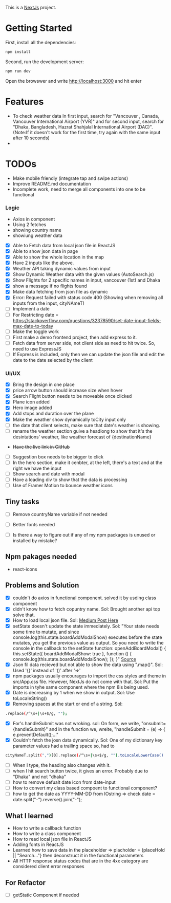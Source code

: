 This is a [NextJs](https://nextjs.org/) project.

# Getting Started

First, install all the dependencies:

```bash
npm install
```

Second, run the development server:

```bash
npm run dev
```

Open the browswer and write [http://localhost:3000](http://localhost:3000) and hit enter

# Features

- To check weather data In first input, search for "Vancouver , Canada, Vancouver International Airport (YVR)" and for second input, search for "Dhaka, Bangladesh, Hazrat Shahjalal International Airport (DAC)".
  (Note:If it doesn't work for the first time, try again with the same input after 10 seconds)
-

# TODOs

- Make mobile friendly (integrate tap and swipe actions)
- Improve README.md documentation
- Incomplete work, need to merge all components into one to be functional

### Logic

- Axios in component
- Using 2 fetches
- showing country name
- showiung weather data

- [x] Able to Fetch data from local json file in ReactJS
- [x] Able to show json data in page
- [x] Able to show the whole location in the map
- [x] Have 2 inputs like the above.
- [x] Weather API taking dynamic values from input
- [x] Show Dynamic Weather data with the given values (AutoSearch.js)
- [x] Show Flights for 2 specific names in input, vancouver (1st) and Dhaka
- [x] show a message if no flights found
- [x] Make data fetching from json file as dynamic
- [x] Error: Request failed with status code 400 (Showing when removing all inputs from the input, cityNAmeT)
- [ ] Implement a date
- [ ] For Restricting date = https://stackoverflow.com/questions/32378590/set-date-input-fields-max-date-to-today
- [ ] Make the toggle work
- [ ] First make a demo frontend project, then add express to it.
- [ ] Fetch data from server side, not client side as need to hit twice. So, need to use ExpressJS
- [ ] If Express is included, only then we can update the json file and edit the date to the date selected by the client

### UI/UX

- [x] Bring the design in one place
- [x] price arrow button should increase size when hover
- [x] Search Flight button needs to be moveable once clicked
- [x] Plane icon added
- [x] Hero image added
- [x] Add stops and duration over the plane
- [x] Make the weather show dynamically toCity input only
- [ ] the date that client selects, make sure that date's weather is showing.
- [ ] rename the weather section guive a headiong to show that it's the desintations' weather, like weather forecast of {destinationName}
- ~~Have the live link in GitHub~~
- [ ] Suggestion box needs to be bigger to click
- [ ] In the hero section, make it cenbter, at the left, there's a text and at the right we have the input
- [ ] Show search and date with modal
- [ ] Have a loading div to show that the data is processing
- [ ] Use of Framer Motion to bounce weather icons

## Tiny tasks

- [ ] Remove countryName variable if not needed
- [ ] Better fonts needed

- [ ] Is there a way to figure out if any of my npm packages is unused or installed by mistake?

## Npm pakages needed

- react-icons

## Problems and Solution

- [x] couldn't do axios in functional component. solved it by usding class component
- [x] didn't know how to fetch copuntry name. Sol: Brought another api top solve that.
- [x] How to load local json file. Sol: [Medium Post Here](https://medium.com/officialrajdeepsingh/how-to-read-local-json-file-in-react-js-564125235fc7)
- [x] setState doesn't update the state immediately. Sol: "Your state needs some time to mutate, and since console.log(this.state.boardAddModalShow) executes before the state mutates, you get the previous value as output. So you need to write the console in the callback to the setState function:
      openAddBoardModal() {
      this.setState({ boardAddModalShow: true }, function () {
      console.log(this.state.boardAddModalShow);
      });
      }"
      [Source](https://stackoverflow.com/questions/41278385/setstate-doesnt-update-the-state-immediately)
- [x] Json fil data recieved but not able to show the data using ".map()". Sol: Used '{}' instead of '()' after '=>'
- [x] npm packages usually encourages to import the css styles and theme in src/App.css file. However, NextJs do not come with that. Sol: Put the imports in tyhe same component where the npm 8is being used.
- [x] Date is decreasing by 1 when we show in output. Sol: Use toLocaleString()
- [x] Removing spaces at the start or end of a string. Sol:

```bash
.replace(/^\s+|\s+$/g, "");
```

- [x] For's handleSubmit was not wroking. sol: On form, we write, "onsubmit={handleSubmit}" and in the function we, wreite, "handleSubmit = (e) => { e.preventDefault();..."
- [x] Couldn't fetch the josn data dynamically. Sol: One of my dictionary key parameter values had a trailing space so, had to

```bash
cityNameT.split(",")[0].replace(/^\s+|\s+$/g, "").toLocaleLowerCase()
```

- [ ] When I type, the heading also changes with it.
- [ ] when I hit search button twice, it gives an error. Probably due to "Dhaka" and not "dhaka"
- [ ] how to remove defualt date icon from date-input
- [ ] How to convert my class based compoent to functional component?
- [ ] how to get the date as YYYY-MM-DD from IOstring => check date = date.split("-").reverse().join("-");

## What I learned

- How to write a callback function
- How to write a class component
- How to read local json file in ReactJS
- Adding fonts in ReactJS
- Learned how to save data in the placeholder => placholder = {placeHold || "Search..."} then deconstruct it in the functional parameters
- All HTTP response status codes that are in the 4xx category are considered client error responses

## For Refactor

- [ ] getStatic Component if needed
